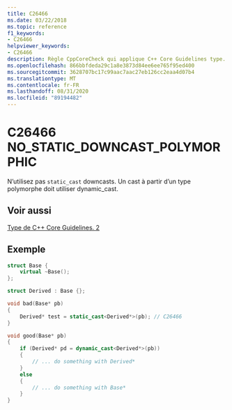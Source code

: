 ```yaml
---
title: C26466
ms.date: 03/22/2018
ms.topic: reference
f1_keywords:
- C26466
helpviewer_keywords:
- C26466
description: Règle CppCoreCheck qui applique C++ Core Guidelines type. 2
ms.openlocfilehash: 866bbfdeda29c1a8e3873d84ee6ee765f95ed400
ms.sourcegitcommit: 3628707bc17c99aac7aac27eb126cc2eaa4d07b4
ms.translationtype: MT
ms.contentlocale: fr-FR
ms.lasthandoff: 08/31/2020
ms.locfileid: "89194482"
---
```

# <a name="c26466-no_static_downcast_polymorphic"></a>C26466 NO_STATIC_DOWNCAST_POLYMORPHIC

N’utilisez pas `static_cast` downcasts. Un cast à partir d’un type polymorphe doit utiliser dynamic_cast. 

## <a name="see-also"></a>Voir aussi
[Type de C++ Core Guidelines. 2](https://github.com/isocpp/CppCoreGuidelines/blob/master/CppCoreGuidelines.md#Pro-type-downcast)

## <a name="example"></a>Exemple
```cpp
struct Base {
    virtual ~Base();
};

struct Derived : Base {};

void bad(Base* pb)
{
    Derived* test = static_cast<Derived*>(pb); // C26466
}

void good(Base* pb)
{
    if (Derived* pd = dynamic_cast<Derived*>(pb)) 
    {
        // ... do something with Derived*
    }
    else 
    {
        // ... do something with Base*
    }
}
```
